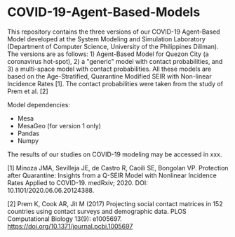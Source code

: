 # COVID-19-Agent-Based-Models

This repository contains the three versions of our COVID-19 Agent-Based Model developed at the System Modeling and Simulation Laboratory (Department of Computer Science, University of the Philippines Diliman). The versions are as follows: 1) Agent-Based Model for Quezon City (a coronavirus hot-spot), 2) a "generic" model with contact probabilities, and 3) a multi-space model with contact probabilities. All these models are based on the Age-Stratified, Quarantine Modified SEIR with Non-linear Incidence Rates [1]. The contact probabilities were taken from the study of Prem et al. [2]

Model dependencies: 
- Mesa 
- MesaGeo (for version 1 only)
- Pandas 
- Numpy

The results of our studies on COVID-19 modeling may be accessed in xxx.

[1] Minoza JMA, Sevilleja JE, de Castro R, Caoili SE, Bongolan VP. Protection after Quarantine: Insights from a Q-SEIR Model with Nonlinear Incidence Rates Applied to COVID-19. medRxiv; 2020. DOI: 10.1101/2020.06.06.20124388.

[2] Prem K, Cook AR, Jit M (2017) Projecting social contact matrices in 152 countries using contact surveys and demographic data. PLOS Computational Biology 13(9): e1005697. https://doi.org/10.1371/journal.pcbi.1005697
